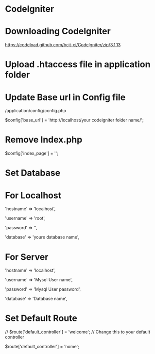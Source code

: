 # CodeIgniter

# Downloading CodeIgniter
https://codeload.github.com/bcit-ci/CodeIgniter/zip/3.1.13

# Upload .htaccess file in application folder

# Update Base url in Config file
/application/config/config.php

$config['base_url'] = 'http://localhost/your codeigniter folder name/';

# Remove Index.php
$config['index_page'] = '';

# Set Database

For Localhost
==========================
'hostname' => 'localhost',

'username' => 'root',

'password' => '',

'database' => 'youre database name',

For Server
============================
'hostname' => 'localhost',

'username' => 'Mysql User name',

'password' => 'Mysql User password',

'database' => 'Database name',

# Set Default Route 

// $route['default_controller'] = 'welcome'; // Change this to your default controller

$route['default_controller'] = 'home';
